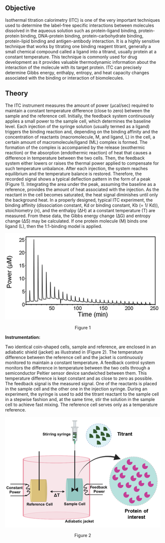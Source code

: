 ## Objective

Isothermal titration calorimetry (ITC) is one of the very important techniques used to determine the label-free specific interactions between molecules dissolved in the aqueous solution such as protein-ligand binding, protein-protein binding, DNA-protein binding, protein-carbohydrate binding, protein-lipid binding and antigen-antibody interaction. It is a highly sensitive technique that works by titrating one binding reagent titrant, generally a small chemical compound called a ligand into a titrand, usually protein at a constant temperature. This technique is commonly used for drug development as it provides valuable thermodynamic information about the interaction of the molecule with its target protein. ITC can precisely determine Gibbs energy, enthalpy, entropy, and heat capacity changes associated with the binding or interaction of biomolecules.

## Theory

The ITC instrument measures the amount of power (µcal/sec) required to maintain a constant temperature difference (close to zero) between the sample and the reference cell. Initially, the feedback system continuously applies a small power to the sample cell, which determines the baseline level. Each injection of the syringe solution (usually termed as a ligand) triggers the binding reaction and, depending on the binding affinity and the concentration of reactants (macromolecule, M, and ligand, L) in the cell, a certain amount of macromolecule/ligand (ML) complex is formed. The formation of the complex is accompanied by the release (exothermic reaction) or the absorption (endothermic reaction) of heat that causes a difference in temperature between the two cells. Then, the feedback system either lowers or raises the thermal power applied to compensate for such temperature unbalance. After each injection, the system reaches equilibrium and the temperature balance is restored. Therefore, the recorded signal shows a typical deflection pattern in the form of a peak (Figure 1). Integrating the area under the peak, assuming the baseline as a reference, provides the amount of heat associated with the injection. As the reactant in the cell becomes saturated, the heat signal diminishes until only the background heat.
In a properly designed, typical ITC experiment, the binding affinity (dissociation constant, Kd or binding constant, Kb (= 1/ Kd)), stoichiometry (n), and the enthalpy (∆H) at a constant temperature (T) are measured. From these data, the Gibbs energy change (∆G) and entropy change (∆S) may be calculated. If one protein molecule (M) binds one ligand (L), then the 1:1-binding model is applied.

<div align="center">
<img src="images/timegraph.png" class="img-fluid">
<p>Figure 1</p>
</div>


**Instrumentation:**

Two identical coin-shaped cells, sample and reference, are enclosed in an adiabatic shield (jacket) as illustrated in (Figure 2). The temperature difference between the reference cell and the jacket is continuously monitored to maintain a constant temperature. A feedback control system monitors the difference in temperature between the two cells through a semiconductor Peltier sensor device sandwiched between them. This temperature difference is kept constant and as close to zero as possible. The feedback signal is the measured signal.
One of the reactants is placed in the sample cell and the other one in the injection syringe. During an experiment, the syringe is used to add the titrant reactant to the sample cell in a stepwise fashion and, at the same time, stir the solution in the sample cell to achieve fast mixing. The reference cell serves only as a temperature reference.

<div align="center">
<img src="images/setup.png" class="img-fluid">
<p>Figure 2</p>
</div>